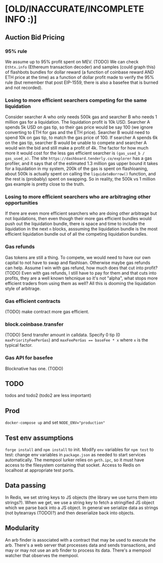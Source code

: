 
# [OLD/INACCURATE/INCOMPLETE INFO :)]

## Auction Bid Pricing

### 95% rule

We assume up to 95% profit spent on MEV. (TODO) We can check `Ethtx.info` (Ethereum transaction decoder) and samples (could graph this) of flashbots bundles for dollar reward (a function of coinbase reward AND ETH price at the time) as a function of dollar profit made to verify the 95% rule (but remember that post EIP-1559, there is also a basefee that is burned and not recorded).

### Losing to more efficient searchers competing for the same liquidation

Consider searcher A who only needs 500k gas and searcher B who needs 1 million gas for a liquidation. The liquidation profit is 10k USD. Searcher A spends 5k USD on gas tip, so their gas price would be say 100 (we ignore converting to ETH for gas and the ETH price). Searcher B would need to spend 10k on gas tip, to match the gas price of 100. If searcher A spends 6k on the gas tip, searcher B would be unable to compete and searcher A would win the bid and still make a profit of 4k. The factor for how much more it would cost for the less gas efficient searcher is `(gas_used_b / gas_used_a)`. The site `https://dashboard.tenderly.co/explorer` has a gas profiler, and it says that of the estimated 1.3 million gas upper bound it takes for a liquidation in my system, 200k of the gas is spent on flashloaning, about 500k is actually spent on calling the `liquidateBorrow()` function, and the rest is (probably) spent on swapping. So in reality, the 500k vs 1 million gas example is pretty close to the truth.

### Losing to more efficient searchers who are arbitraging other opportunities

If there are even more efficient searchers who are doing other arbitrage but not liquidations, then even though their more gas efficient bundles would push out the liquidation bundle, there is space and time to include the liquidation in the next `n` blocks, asssuming the liquidation bundle is the most efficient liquidation bundle out of all the competing liquidation bundles.

### Gas refunds

Gas tokens are still a thing. To compete, we would need to have our own capital to not have to swap and flashloan. Otherwise maybe gas refunds can help. Assume I win with gas refund, how much does that cut into profit? (TODO) Even with gas refunds, I still have to pay for them and that cuts into profits, they are a well known tehcnique so it's not "alpha", what stops more efficient traders from using them as well? All this is dooming the liquidation style of arbitrage.

### Gas efficient contracts

(TODO) make contract more gas efficient.

### block.coinbase.transfer

(TODO) Send transfer amount in calldata. Specify 0 tip (0 `maxPriorityFeePerGas`) and `maxFeePerGas == baseFee * x` where `x` is the typical factor.

### Gas API for basefee

Blocknative has one. (TODO)

## TODO
todos and todo2 (todo2 are less important)

## Prod

`docker-compose up` and set `NODE_ENV="production"`

## Test env assumptions

`forge install` and `npm install` to init. Modify `env` variables for `npm test` to test: change env variables in `package.json` as needed to start services automatically. The mempool lurker relies on `geth.ipc`, so it must have access to the filesystem containing that socket. Access to Redis on localhost at appropriate test ports.

## Data passing

In Redis, we set string keys to JS objects (the library we use turns them into strings?). When we get, we use a string key to fetch a stringified JS object which we parse back into a JS object. In general we serialize data as strings (not bytearrays (TODO)?) and then deserialize back into objects.

## Modularity

An arb finder is associated with a contract that may be used to execute the arb. There's a web server that processes data and sends transactions, and may or may not use an arb finder to process its data. There's a mempool watcher that observes the mempool.
